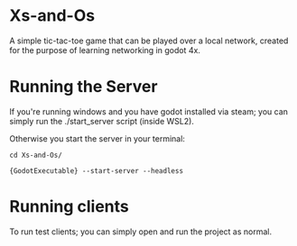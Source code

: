 # Xs-and-Os
A simple tic-tac-toe game that can be played over a local network, created for the purpose of learning networking in godot 4x.

# Running the Server
If you're running windows and you have godot installed via steam; you can simply run the ./start_server script (inside WSL2).

Otherwise you start the server in your terminal:
```
cd Xs-and-Os/

{GodotExecutable} --start-server --headless 
```

# Running clients
To run test clients; you can simply open and run the project as normal.

